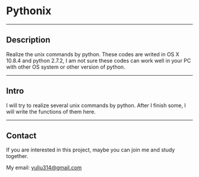 Pythonix
======================
* * *
Description
-------------------------------------
Realize the unix commands by python. These codes are writed in OS X 10.8.4 and python 2.7.2, I am not sure these codes can work well in your PC with other OS system or other version of python.
* * *
Intro
-------------------------------------
I will try to realize several unix commands by python. After I finish some, I will write the functions of them here.
* * *
Contact
-------------------------------------
If you are interested in this project, maybe you can join me and study together.

My email: yuliu314@gmail.com